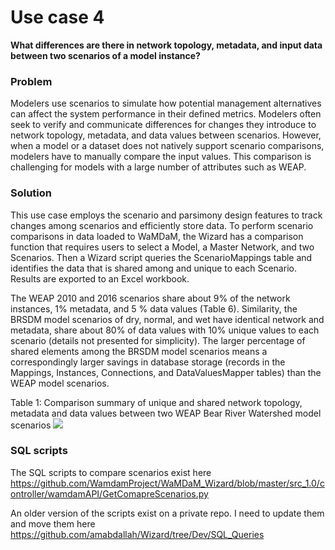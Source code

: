 # Use case 4
**What differences are there in network topology, metadata, and input data between two scenarios of a model instance?**  
 
### Problem   
Modelers use scenarios to simulate how potential management alternatives can affect the system performance in their defined metrics. Modelers often seek to verify and communicate differences for changes they introduce to network topology, metadata, and data values between scenarios. However, when a model or a dataset does not natively support scenario comparisons, modelers have to manually compare the input values. This comparison is challenging for models with a large number of attributes such as WEAP. 

### Solution  
This use case employs the scenario and parsimony design features to track changes among scenarios and efficiently store data. To perform scenario comparisons in data loaded to WaMDaM, the Wizard has a comparison function that requires users to select a Model, a Master Network, and two Scenarios. Then a Wizard script queries the ScenarioMappings table and identifies the data that is shared among and unique to each Scenario. Results are exported to an Excel workbook. 

The WEAP 2010 and 2016 scenarios share about 9% of the network instances, 1% metadata, and 5 % data values (Table 6). Similarity, the BRSDM model scenarios of dry, normal, and wet have identical network and metadata, share about 80% of data values with 10% unique values to each scenario (details not presented for simplicity). The larger percentage of shared elements among the BRSDM model scenarios means a correspondingly larger savings in database storage (records in the Mappings, Instances, Connections, and DataValuesMapper tables) than the WEAP model scenarios.


Table 1: Comparison summary of unique and shared network topology, metadata and data values between two WEAP Bear River Watershed model scenarios
![](/UseCases/images/UseCase4.png) 

### SQL scripts

The SQL scripts to compare scenarios exist here 
https://github.com/WamdamProject/WaMDaM_Wizard/blob/master/src_1.0/controller/wamdamAPI/GetComapreScenarios.py

An older version of the scripts exist on a private repo. I need to update them and move them here 
https://github.com/amabdallah/Wizard/tree/Dev/SQL_Queries

